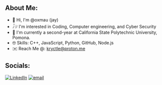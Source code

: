 ## About Me:
- 🌱 Hi, I'm @oxmau (jay)
- 𓃗 I'm interested in Coding, Computer engineering, and Cyber Security
- 🧸 I'm currently a second-year at California State Polytechnic University, Pomona.
- 🤓 Skills: C++, JavaScript, Python, GitHub, Node.js
- ✉️ Reach Me @: kryctle@proton.me

## Socials:
[![LinkedIn](https://img.shields.io/badge/LinkedIn-%230077B5.svg?logo=linkedin&logoColor=white)](https://www.linkedin.com/in/jisuhun/) [![email](https://img.shields.io/badge/Email-D14836?logo=gmail&logoColor=white)](mailto:kryctle@proton.me) 
